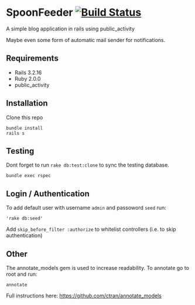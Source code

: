 # SpoonFeeder [![Build Status](https://travis-ci.org/alcesleo/spoonfeeder.png?branch=master)](https://travis-ci.org/alcesleo/spoonfeeder)

A simple blog application in rails using public_activity

Maybe even some form of automatic mail sender for notifications.

## Requirements

- Rails 3.2.16
- Ruby 2.0.0
- public_activity


## Installation

Clone this repo

    bundle install
    rails s

## Testing

Dont forget to run `rake db:test:clone` to sync the testing database.

    bundle exec rspec


## Login / Authentication

To add default user with username `admin` and passoword `seed` run:

    'rake db:seed' 

Add `skip_before_filter :authorize` to whitelist controllers (i.e. to skip authentication)

## Other

The annotate_models gem is used to increase readability. To annotate go to root and run: 

    annotate

Full instructions here: https://github.com/ctran/annotate_models
